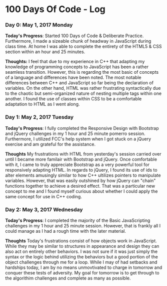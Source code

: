 # 100 Days Of Code - Log

### Day 0: May 1, 2017 Monday

**Today's Progress**: Started 100 Days of Code & Deliberate Practice. Furthermore, I made a sizeable chunk of headway in JavaScript during class time. At home I was able to complete the entirety of the HTML5 & CSS section within an hour and 25 minutes. 

**Thoughts:** I feel that due to my experience in C++ that adapting my knowledge of programming concepts to JavaScript has been a rather seamless transition. However, this is regarding the most basic of concepts of a language and differences have been noted. The most notable differences between C++ and JavaScript so far being the declaration of variables.  On the other hand, HTML was rather frustrating syntactically due to the chaotic but semi-organized nature of nesting multiple tags within one another. I found the use of classes within CSS to be a comfortable adaptation to HTML as I went along. 


### Day 1: May 2, 2017 Tuesday

**Today's Progress**: I fully completed the Responsive Design with Bootstrap and jQuery challenges in my 1 hour and 25 minute pomerro session. Furthermore, I utilized FCC's help system when I got stuck on a jQuery exercise and am grateful for the assistance.

**Thoughts** My frustrations with HTML from yesterday's session carried over until I became more familair with Bootstrap and jQuery. Once comfortable with it, I came to truly appreciate Bootstrap as a very powerful tool for responsively adapting HTML. In regards to jQuery,  I found its use of ids to alter elements  amusingly similar to how C++ ultilizes pointers to manipulate variables. However, that was easily outshined by how jQuery can "chain" functions together to achieve a desired effect. That was a particular new concept to me and I found myself curious about whether I could apply the same concept for use in C++ coding.


### Day 2: May 3, 2017 Wednesday

**Today's Progress**: I completed the majority of the Basic JavaScripting challenges in my 1 hour and 25 minute session. However, that is frankly all I could manage as I had a rough time with the later material. 

**Thoughts** Today's frustrations consist of how objects work in JavaScript. While they may be similar to structures in appearance and design they can also act on entirely other behaviors. I was not sure if it was just simply the syntax or the logic behind utilizing the behaviors but a good portion of the object challenges through me for a loop. While I may of had setbacks and hardships today, I am by no means unmovtivated to charge in tomorrow and conquer these tests of adversity. My goal for tomorrow is to get through to the algorithim challenges and complete as many as possible.
